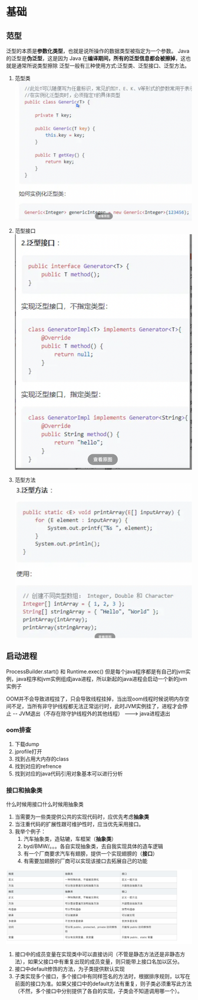 # 基础
## 范型
泛型的本质是**参数化类型**，也就是说所操作的数据类型被指定为一个参数。
Java 的泛型是**伪泛型**，这是因为 Java 在**编译期间，所有的泛型信息都会被擦掉**，这也就是通常所说类型擦除
泛型一般有三种使用方式:泛型类、泛型接口、泛型方法。
1. 范型类
![](/技术学习流程/pic/2023-07-20-10-22-51.png)

2. 范型接口
   ![](/技术学习流程/pic/2023-07-20-10-23-59.png)

3. 范型方法
   ![](/技术学习流程/pic/2023-07-20-10-24-59.png)

## 启动进程
ProcessBuilder.start() 和 Runtime.exec() 
但是每个java程序都是有自己的jvm实例，java程序和jvm实例组成java进程，所以新起的java进程会启动一个新的jvm实例子

OOM并不会导致进程挂了，只会导致线程挂掉，当出现oom线程时候说明内存空间不足，当所有非守护线程都无法正常运行时，此时JVM实例挂了，进程才会停止 -- JVM退出（不存在除守护线程外的其他线程） --->  java进程退出

### oom排查
1. 下载dump
2. jprofile打开
3. 找到占用大内存的class
4. 找到对应的refrence
5. 找到对应的java代码引用对象基本可以进行分析


### 接口和抽象类
什么时候用接口什么时候用抽象类
1. 当需要为一些类提供公共的实现代码时，应优先考虑**抽象类**
2. 当注重代码的扩展性跟可维护性时，应当优先采用接口。
3. 我举个例子：
   1. 汽车抽象类，造轱辘，车框架（**抽象类**）
   2. byd/BMW/。。。各自实现抽象类，去自我实现具体的造车逻辑
   3. 有一个厂商要求汽车有翅膀，提供一个实现翅膀的（**接口**）
   4. 有需要加翅膀的厂商可以实现该接口去拓展自己的功能

![](/技术学习流程/pic/2024-02-21-19-31-03.png)
1. 接口中的成员变量在实现类中可以直接访问（不管是静态方法还是非静态方法），如果父接口中有重复出现的成员变量，则只能带上接口名加以区分。
2. 接口中default修饰的方法，为子类提供默认实现
3. 子类实现多个接口，多个接口中有同样签名的方法时，根据排序规则，以写在前面的接口为准。如果父接口中的default方法有重复，则子类必须重写此方法（不然，多个接口中分别提供了各自的实现，子类会不知道调用哪一个）。